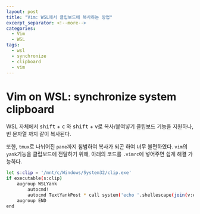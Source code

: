 ```yaml
---
layout: post
title: "Vim: WSL에서 클립보드에 복사하는 방법"
excerpt_separator: <!--more-->
categories:
  - Vim
  - WSL
tags: 
  - wsl
  - synchronize
  - clipboard
  - vim
---
```


# Vim on WSL: synchronize system clipboard
WSL 자체에서 <kbd>shift</kbd> + <kbd>c</kbd> 와 <kbd>shift</kbd> + <kbd>v</kbd>로 복사/붙여넣기 클립보드 기능을 지원하나, 빈 문자열 까지 같이 복사된다.

또한, `tmux`로 나뉘어진 `pane`까지 침범하여 복사가 되곤 하여 너무 불편하였다.
`vim`의 `yank`기능을 클립보드에 전달하기 위해, 아래의 코드를 `.vimrc`에 넣어주면 쉽게 해결 가능하다.
<!--more-->

```bash
let s:clip = '/mnt/c/Windows/System32/clip.exe' 
if executable(s:clip)
    augroup WSLYank
        autocmd!
        autocmd TextYankPost * call system('echo '.shellescape(join(v:event.regcontents, "\<CR>")).' | '.s:clip)
    augroup END
end
```
